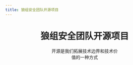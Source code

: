 ```yaml
---
title: 狼组安全团队开源项目
---
```


<h1 style="text-align:center">狼组安全团队开源项目</h1>   

<div class="mobile-adapt">开源是我们拓展技术边界和技术价值的一种方式</div> 
<p>&emsp;</p>   
<a-row :gutter="[32,32]">
	<Card 
		cover="https://gitee.com/wintrysec/images/raw/master/IGScan.png" 
		link="https://github.com/wgpsec/IGScan" 
		title="IGScan-[综合信息收集]" 
		author="作者：ro4lsc" 
	/>
	<Card 
		cover="https://gitee.com/wintrysec/images/raw/master//tig.png" 
		link="https://github.com/wgpsec/tig" 
		title="TIG-[威胁情报收集]" 
		author="作者：teamssix" 
	/>
	<Card 
		cover="https://gitee.com/wintrysec/images/raw/master//wolf-awd.png" 
		link="WolfAwd" 
		title="WolfAwd-[AWD线下赛框架]" 
		author="作者：W4ndell" 
	/>
	<Card 
		cover="https://gitee.com/wintrysec/images/raw/master//image-20210311161144314.png" 
		link="https://github.com/wgpsec/DBJ" 
		title="大宝剑-[资产梳理工具]" 
		author="作者：wintrysec（温酒）" 
	/>
</a-row>
<a-row :gutter="[32,32]">
	<Card 
		cover="https://gitee.com/wintrysec/images/raw/master/VulnRange-bg.png" 
		link="https://github.com/wgpsec/VulnRange" 
		title="VulnRange-[组件漏洞靶场]" 
		author="作者：wintrysec（温酒）" 
	/>
</a-row>

<style>
.ant-card-hoverable{
	cursor: default;
}
.reset-height{
	max-height: 164px;
}
.ant-card-hoverable:hover {
	-webkit-box-shadow: 0 9px 20px -8px rgba(0,0,0,.18);
	box-shadow: 0 9px 20px -8px rgba(0,0,0,.18);
}
.mobile-adapt{
	padding: 0 9rem;
	text-align:center
}

@media (max-width: 767px) {
  .mobile-adapt{
		padding: 0;
	}
}
</style>

